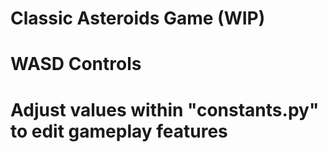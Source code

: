 # Classic Asteroids Game (WIP)
# WASD Controls
# Adjust values within "constants.py" to edit gameplay features
